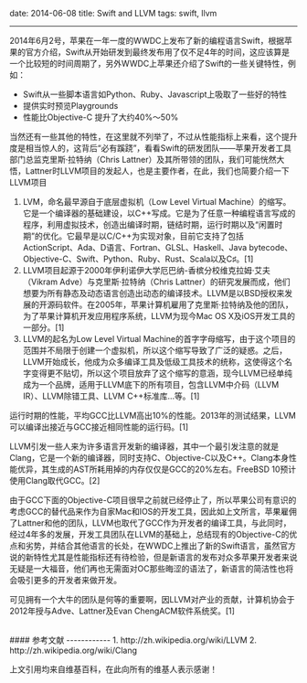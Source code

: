 date: 2014-06-08
title: Swift and LLVM
tags: swift, llvm

------------
2014年6月2号，苹果在一年一度的WWDC上发布了新的编程语言Swift，根据苹果的官方介绍，Swift从开始研发到最终发布用了仅不足4年的时间，这应该算是一个比较短的时间周期了，另外WWDC上苹果还介绍了Swift的一些关键特性，例如：
- Swift从一些脚本语言如Python、Ruby、Javascript上吸取了一些好的特性
- 提供实时预览Playgrounds
- 性能比Objective-C 提升了大约40%～50%  

当然还有一些其他的特性，在这里就不列举了，不过从性能指标上来看，这个提升度是相当惊人的，这背后“必有蹊跷”，看看Swift的研发团队——苹果开发者工具部门总监克里斯·拉特纳（Chris Lattner）及其所带领的团队，我们可能恍然大悟，Lattner时LLVM项目的发起人，也是主要作者，在此，我们也简要介绍一下LLVM项目

1. LVM，命名最早源自于底层虚拟机（Low Level Virtual Machine）的缩写。它是一个编译器的基础建设，以C++写成。它是为了任意一种编程语言写成的程序，利用虚拟技术，创造出编译时期，链结时期，运行时期以及“闲置时期”的优化。它最早是以C/C++为实现对象，目前它支持了包括ActionScript、Ada、D语言、Fortran、GLSL、Haskell、Java bytecode、Objective-C、Swift、Python、Ruby、Rust、Scala以及C♯。[1]
2. LLVM项目起源于2000年伊利诺伊大学厄巴纳-香槟分校维克拉姆·艾夫（Vikram Adve）与克里斯·拉特纳（Chris Lattner）的研究发展而成，他们想要为所有静态及动态语言创造出动态的编译技术。LLVM是以BSD授权来发展的开源码软件。在2005年，苹果计算机雇用了克里斯·拉特纳及他的团队，为了苹果计算机开发应用程序系统，LLVM为现今Mac OS X及iOS开发工具的一部分。[1]
3. LLVM的起名为Low Level Virtual Machine的首字字母缩写，由于这个项目的范围并不局限于创建一个虚拟机，所以这个缩写导致了广泛的疑惑。之后，LLVM开始成长，他成为众多编译工具及低级工具技术的统称，这使得这个名字变得更不贴切，所以这个项目放弃了这个缩写的意涵，现今LLVM已经单纯成为一个品牌，适用于LLVM底下的所有项目，包含LLVM中介码（LLVM IR）、LLVM除错工具、LLVM C++标准库...等。[1]

运行时期的性能，平均GCC比LLVM高出10%的性能。2013年的测试结果，LLVM可以编译出接近与GCC接近相同性能的运行码。[1]

LLVM引发一些人来为许多语言开发新的编译器，其中一个最引发注意的就是Clang，它是一个新的编译器，同时支持C、Objective-C以及C++。Clang本身性能优异，其生成的AST所耗用掉的内存仅仅是GCC的20%左右。FreeBSD 10预计使用Clang取代GCC。[2]

由于GCC下面的Objective-C项目很早之前就已经停止了，所以苹果公司有意识的考虑GCC的替代品来作为自家Mac和IOS的开发工具，因此如上文所言，苹果雇佣了Lattner和他的团队，LLVM也取代了GCC作为开发者的编译工具，与此同时，经过4年多的发展，开发工具团队在LLVM的基础上，总结现有的Objective-C的优点和劣势，并结合其他语言的长处，在WWDC上推出了新的Swift语言，虽然官方说的新特性尤其是性能指标还有待检验，但是新语言的发布对众多苹果开发者来说无疑是一大福音，他们再也无需面对OC那些晦涩的语法了，新语言的简洁性也将会吸引更多的开发者来做开发。

可见拥有一个大牛的团队是何等的重要啊，因LLVM对产业的贡献，计算机协会于2012年授与Adve、Lattner及Evan ChengACM软件系统奖。[1]

</br>
#### 参考文献
------------
1. http://zh.wikipedia.org/wiki/LLVM
2. http://zh.wikipedia.org/wiki/Clang

上文引用均来自维基百科，在此向所有的维基人表示感谢！
